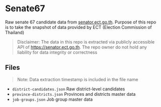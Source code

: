 # Senate67

Raw senate 67 candidate data from [senator.ect.go.th](https://senator.ect.go.th). Purpose of this repo is to take the snapshot of data provided by ECT (Election Commission of Thailand)

> Disclaimer: The data in this repo is extracted via publicly accessible API of https://senator.ect.go.th. The repo owner do not hold any liability for data integrity or correctness

## Files

> Note: Data extraction timestamp is included in the file name

- `district-candidates.json` Raw district-level candidates
- `province-districts.json` Provinces and districts master data
- `job-groups.json` Job group master data
